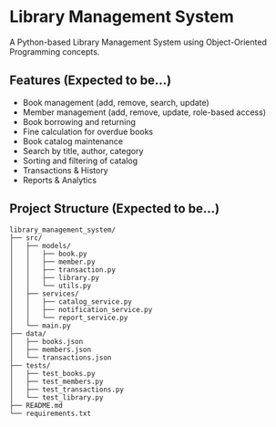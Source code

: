 # Library Management System

A Python-based Library Management System using Object-Oriented Programming concepts.

## Features (Expected to be...)

- Book management (add, remove, search, update)
- Member management (add, remove, update, role-based access)
- Book borrowing and returning
- Fine calculation for overdue books
- Book catalog maintenance
- Search by title, author, category
- Sorting and filtering of catalog
- Transactions & History
- Reports & Analytics

## Project Structure (Expected to be...)

```
library_management_system/
├── src/
│   ├── models/
│   │   ├── book.py
│   │   ├── member.py
│   │   ├── transaction.py
│   │   ├── library.py
│   │   └── utils.py
│   ├── services/
│   │   ├── catalog_service.py
│   │   ├── notification_service.py
│   │   └── report_service.py
│   └── main.py
├── data/
│   ├── books.json
│   ├── members.json
│   └── transactions.json
├── tests/
│   ├── test_books.py
│   ├── test_members.py
│   ├── test_transactions.py
│   └── test_library.py
├── README.md
└── requirements.txt
```
